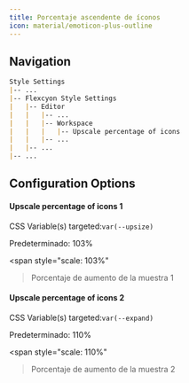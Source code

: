```yaml
---
title: Porcentaje ascendente de íconos
icon: material/emoticon-plus-outline
---
```


## Navigation
```md
Style Settings
|-- ...
|-- Flexcyon Style Settings
|   |-- Editor
|   |   |-- ...
|   |   |-- Workspace
|   |   |   |-- Upscale percentage of icons
|   |   |-- ...
|   |-- ...
|-- ...
```

## Configuration Options

#### Upscale percentage of icons 1
CSS Variable(s) targeted:`var(--upsize)`

Predeterminado: 103%

<span style="scale: 103%"
>Porcentaje de aumento de la muestra 1</span>

#### Upscale percentage of icons 2
CSS Variable(s) targeted:`var(--expand)`

Predeterminado: 110%

<span style="scale: 110%"
>Porcentaje de aumento de la muestra 2</span>